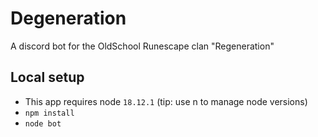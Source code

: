 # Degeneration

A discord bot for the OldSchool Runescape clan "Regeneration"

## Local setup

-   This app requires node `18.12.1` (tip: use n to manage node versions)
-   `npm install`
-   `node bot`
